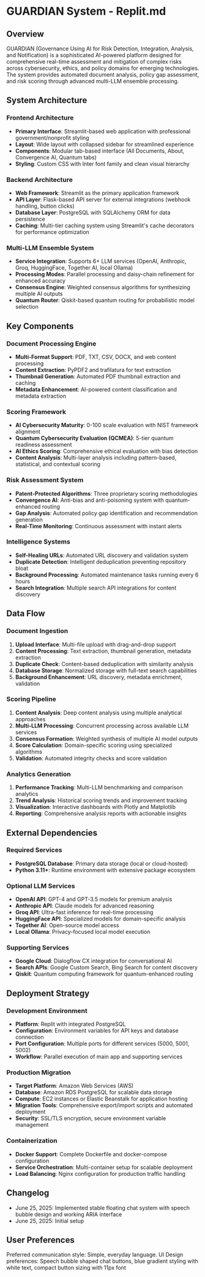 # GUARDIAN System - Replit.md

## Overview

GUARDIAN (Governance Using AI for Risk Detection, Integration, Analysis, and Notification) is a sophisticated AI-powered platform designed for comprehensive real-time assessment and mitigation of complex risks across cybersecurity, ethics, and policy domains for emerging technologies. The system provides automated document analysis, policy gap assessment, and risk scoring through advanced multi-LLM ensemble processing.

## System Architecture

### Frontend Architecture
- **Primary Interface**: Streamlit-based web application with professional government/nonprofit styling
- **Layout**: Wide layout with collapsed sidebar for streamlined experience
- **Components**: Modular tab-based interface (All Documents, About, Convergence AI, Quantum tabs)
- **Styling**: Custom CSS with Inter font family and clean visual hierarchy

### Backend Architecture
- **Web Framework**: Streamlit as the primary application framework
- **API Layer**: Flask-based API server for external integrations (webhook handling, button clicks)
- **Database Layer**: PostgreSQL with SQLAlchemy ORM for data persistence
- **Caching**: Multi-tier caching system using Streamlit's cache decorators for performance optimization

### Multi-LLM Ensemble System
- **Service Integration**: Supports 6+ LLM services (OpenAI, Anthropic, Groq, HuggingFace, Together AI, local Ollama)
- **Processing Modes**: Parallel processing and daisy-chain refinement for enhanced accuracy
- **Consensus Engine**: Weighted consensus algorithms for synthesizing multiple AI outputs
- **Quantum Router**: Qiskit-based quantum routing for probabilistic model selection

## Key Components

### Document Processing Engine
- **Multi-Format Support**: PDF, TXT, CSV, DOCX, and web content processing
- **Content Extraction**: PyPDF2 and trafilatura for text extraction
- **Thumbnail Generation**: Automated PDF thumbnail extraction and caching
- **Metadata Enhancement**: AI-powered content classification and metadata extraction

### Scoring Framework
- **AI Cybersecurity Maturity**: 0-100 scale evaluation with NIST framework alignment
- **Quantum Cybersecurity Evaluation (QCMEA)**: 5-tier quantum readiness assessment
- **AI Ethics Scoring**: Comprehensive ethical evaluation with bias detection
- **Content Analysis**: Multi-layer analysis including pattern-based, statistical, and contextual scoring

### Risk Assessment System
- **Patent-Protected Algorithms**: Three proprietary scoring methodologies
- **Convergence AI**: Anti-bias and anti-poisoning system with quantum-enhanced routing
- **Gap Analysis**: Automated policy gap identification and recommendation generation
- **Real-Time Monitoring**: Continuous assessment with instant alerts

### Intelligence Systems
- **Self-Healing URLs**: Automated URL discovery and validation system
- **Duplicate Detection**: Intelligent deduplication preventing repository bloat
- **Background Processing**: Automated maintenance tasks running every 6 hours
- **Search Integration**: Multiple search API integrations for content discovery

## Data Flow

### Document Ingestion
1. **Upload Interface**: Multi-file upload with drag-and-drop support
2. **Content Processing**: Text extraction, thumbnail generation, metadata extraction
3. **Duplicate Check**: Content-based deduplication with similarity analysis
4. **Database Storage**: Normalized storage with full-text search capabilities
5. **Background Enhancement**: URL discovery, metadata enrichment, validation

### Scoring Pipeline
1. **Content Analysis**: Deep content analysis using multiple analytical approaches
2. **Multi-LLM Processing**: Concurrent processing across available LLM services
3. **Consensus Formation**: Weighted synthesis of multiple AI model outputs
4. **Score Calculation**: Domain-specific scoring using specialized algorithms
5. **Validation**: Automated integrity checks and score validation

### Analytics Generation
1. **Performance Tracking**: Multi-LLM benchmarking and comparison analytics
2. **Trend Analysis**: Historical scoring trends and improvement tracking
3. **Visualization**: Interactive dashboards with Plotly and Matplotlib
4. **Reporting**: Comprehensive analysis reports with actionable insights

## External Dependencies

### Required Services
- **PostgreSQL Database**: Primary data storage (local or cloud-hosted)
- **Python 3.11+**: Runtime environment with extensive package ecosystem

### Optional LLM Services
- **OpenAI API**: GPT-4 and GPT-3.5 models for premium analysis
- **Anthropic API**: Claude models for advanced reasoning
- **Groq API**: Ultra-fast inference for real-time processing
- **HuggingFace API**: Specialized models for domain-specific analysis
- **Together AI**: Open-source model access
- **Local Ollama**: Privacy-focused local model execution

### Supporting Services
- **Google Cloud**: Dialogflow CX integration for conversational AI
- **Search APIs**: Google Custom Search, Bing Search for content discovery
- **Qiskit**: Quantum computing framework for quantum-enhanced routing

## Deployment Strategy

### Development Environment
- **Platform**: Replit with integrated PostgreSQL
- **Configuration**: Environment variables for API keys and database connection
- **Port Configuration**: Multiple ports for different services (5000, 5001, 5002)
- **Workflow**: Parallel execution of main app and supporting services

### Production Migration
- **Target Platform**: Amazon Web Services (AWS)
- **Database**: Amazon RDS PostgreSQL for scalable data storage
- **Compute**: EC2 instances or Elastic Beanstalk for application hosting
- **Migration Tools**: Comprehensive export/import scripts and automated deployment
- **Security**: SSL/TLS encryption, secure environment variable management

### Containerization
- **Docker Support**: Complete Dockerfile and docker-compose configuration
- **Service Orchestration**: Multi-container setup for scalable deployment
- **Load Balancing**: Nginx configuration for production traffic handling

## Changelog

- June 25, 2025: Implemented stable floating chat system with speech bubble design and working ARIA interface
- June 25, 2025: Initial setup

## User Preferences

Preferred communication style: Simple, everyday language.
UI Design preferences: Speech bubble shaped chat buttons, blue gradient styling with white text, compact button sizing with 11px font